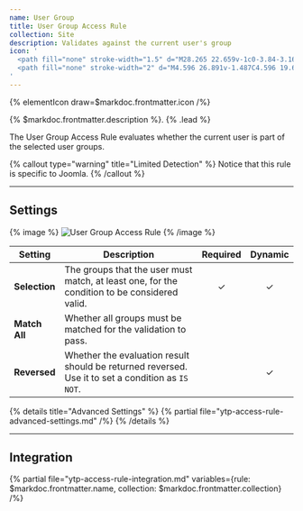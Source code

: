 ```yaml
---
name: User Group
title: User Group Access Rule
collection: Site
description: Validates against the current user's group
icon: '
  <path fill="none" stroke-width="1.5" d="M28.265 22.659v-1c0-3.84-3.16-7-7-7m0-8c2.194 0 4 1.805 4 4 0 2.194-1.806 4-4 4M1.713 22.659v-1c0-3.84 3.16-7 7-7m0-8c-2.195 0-4 1.805-4 4 0 2.194 1.805 4 4 4"/>
  <path fill="none" stroke-width="2" d="M4.596 26.891v-1.487C4.596 19.697 9.292 15 15 15s10.404 4.697 10.404 10.404v1.487M15 15c3.261 0 5.945-2.684 5.945-5.945 0-3.262-2.684-5.946-5.945-5.946S9.055 5.793 9.055 9.055C9.055 12.316 11.739 15 15 15z"/>
'
---
```


{% elementIcon draw=$markdoc.frontmatter.icon /%}

{% $markdoc.frontmatter.description %}. {% .lead %}

The User Group Access Rule evaluates whether the current user is part of the selected user groups.

{% callout type="warning" title="Limited Detection" %}
Notice that this rule is specific to Joomla.
{% /callout %}

---

## Settings

{% image %}
![User Group Access Rule](/assets/ytp/access/rule-user-group.webp)
{% /image %}

| Setting | Description | Required | Dynamic |
| ------- | ----------- | :------: | :-----: |
| **Selection** | The groups that the user must match, at least one, for the condition to be considered valid. | &#x2713; | &#x2713; |
| **Match All** | Whether all groups must be matched for the validation to pass. |
| **Reversed** | Whether the evaluation result should be returned reversed. Use it to set a condition as `IS NOT`. | | &#x2713; |

{% details title="Advanced Settings" %}
    {% partial file="ytp-access-rule-advanced-settings.md" /%}
{% /details %}

---

## Integration

{% partial file="ytp-access-rule-integration.md" variables={rule: $markdoc.frontmatter.name, collection: $markdoc.frontmatter.collection} /%}
